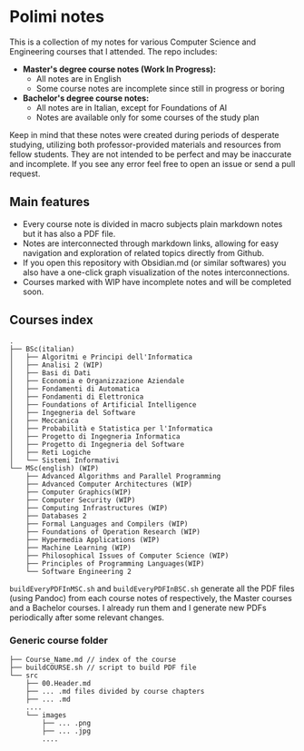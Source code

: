 # Polimi notes 

This is a collection of my notes for various Computer Science and Engineering courses that I attended. The repo includes:
- **Master's degree course notes (Work In Progress):**
    - All notes are in English
    - Some course notes are incomplete since still in progress or boring 
- **Bachelor's degree course notes:**
	- All notes are in Italian, except for Foundations of AI
    - Notes are available only for some courses of the study plan

Keep in mind that these notes were created during periods of desperate studying, utilizing both professor-provided materials and resources from fellow students. They are not intended to be perfect and may be inaccurate and incomplete. If you see any error feel free to open an issue or send a pull request.

## Main features 

- Every course note is divided in macro subjects plain markdown notes but it has also a PDF file.
- Notes are interconnected through markdown links, allowing for easy navigation and exploration of related topics directly from Github.
- If you open this repository with Obsidian.md (or similar softwares) you also have a one-click graph visualization of the notes interconnections.
- Courses marked with WIP have incomplete notes and will be completed soon.

## Courses index

````
.
├── BSc(italian)
│   ├── Algoritmi e Principi dell'Informatica
│   ├── Analisi 2 (WIP)
│   ├── Basi di Dati
│   ├── Economia e Organizzazione Aziendale
│   ├── Fondamenti di Automatica
│   ├── Fondamenti di Elettronica
│   ├── Foundations of Artificial Intelligence
│   ├── Ingegneria del Software
│   ├── Meccanica
│   ├── Probabilità e Statistica per l'Informatica
│   ├── Progetto di Ingegneria Informatica
│   ├── Progetto di Ingegneria del Software
│   ├── Reti Logiche
│   └── Sistemi Informativi
└── MSc(english) (WIP)
    ├── Advanced Algorithms and Parallel Programming
    ├── Advanced Computer Architectures (WIP)
    ├── Computer Graphics(WIP)
    ├── Computer Security (WIP)
    ├── Computing Infrastructures (WIP)
    ├── Databases 2
    ├── Formal Languages and Compilers (WIP)
    ├── Foundations of Operation Research (WIP)
    ├── Hypermedia Applications (WIP)
    ├── Machine Learning (WIP)
    ├── Philosophical Issues of Computer Science (WIP)
    ├── Principles of Programming Languages(WIP)
    └── Software Engineering 2
````

`buildEveryPDFInMSC.sh` and `buildEveryPDFInBSC.sh` generate all the PDF files (using Pandoc) from each course notes of respectively, the Master courses and a Bachelor courses. I already run them and I generate new PDFs periodically after some relevant changes. 

### Generic course folder 

````
├── Course_Name.md // index of the course
├── buildCOURSE.sh // script to build PDF file 
└── src 
    ├── 00.Header.md 
    ├── ... .md files divided by course chapters
    ├── ... .md 
    ....
    └── images
        ├── ... .png
        ├── ... .jpg
        ....
````

